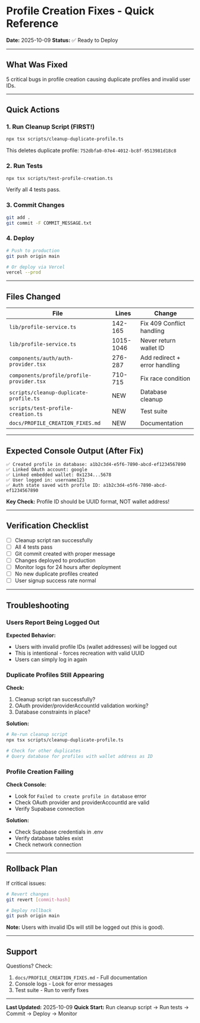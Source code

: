 # Profile Creation Fixes - Quick Reference

**Date:** 2025-10-09
**Status:** ✅ Ready to Deploy

---

## What Was Fixed

5 critical bugs in profile creation causing duplicate profiles and invalid user IDs.

---

## Quick Actions

### 1. Run Cleanup Script (FIRST!)

```bash
npx tsx scripts/cleanup-duplicate-profile.ts
```

This deletes duplicate profile: `752dbfa0-07e4-4012-bc8f-9513981d18c8`

### 2. Run Tests

```bash
npx tsx scripts/test-profile-creation.ts
```

Verify all 4 tests pass.

### 3. Commit Changes

```bash
git add .
git commit -F COMMIT_MESSAGE.txt
```

### 4. Deploy

```bash
# Push to production
git push origin main

# Or deploy via Vercel
vercel --prod
```

---

## Files Changed

| File | Lines | Change |
|------|-------|--------|
| `lib/profile-service.ts` | 142-165 | Fix 409 Conflict handling |
| `lib/profile-service.ts` | 1015-1046 | Never return wallet ID |
| `components/auth/auth-provider.tsx` | 276-287 | Add redirect + error handling |
| `components/profile/profile-provider.tsx` | 710-715 | Fix race condition |
| `scripts/cleanup-duplicate-profile.ts` | NEW | Database cleanup |
| `scripts/test-profile-creation.ts` | NEW | Test suite |
| `docs/PROFILE_CREATION_FIXES.md` | NEW | Documentation |

---

## Expected Console Output (After Fix)

```
✅ Created profile in database: a1b2c3d4-e5f6-7890-abcd-ef1234567890
✅ Linked OAuth account: google
✅ Linked embedded wallet: 0x1234...5678
✅ User logged in: username123
✅ Auth state saved with profile ID: a1b2c3d4-e5f6-7890-abcd-ef1234567890
```

**Key Check:** Profile ID should be UUID format, NOT wallet address!

---

## Verification Checklist

- [ ] Cleanup script ran successfully
- [ ] All 4 tests pass
- [ ] Git commit created with proper message
- [ ] Changes deployed to production
- [ ] Monitor logs for 24 hours after deployment
- [ ] No new duplicate profiles created
- [ ] User signup success rate normal

---

## Troubleshooting

### Users Report Being Logged Out

**Expected Behavior:**
- Users with invalid profile IDs (wallet addresses) will be logged out
- This is intentional - forces recreation with valid UUID
- Users can simply log in again

### Duplicate Profiles Still Appearing

**Check:**
1. Cleanup script ran successfully?
2. OAuth provider/providerAccountId validation working?
3. Database constraints in place?

**Solution:**
```bash
# Re-run cleanup script
npx tsx scripts/cleanup-duplicate-profile.ts

# Check for other duplicates
# Query database for profiles with wallet address as ID
```

### Profile Creation Failing

**Check Console:**
- Look for `Failed to create profile in database` error
- Check OAuth provider and providerAccountId are valid
- Verify Supabase connection

**Solution:**
- Check Supabase credentials in .env
- Verify database tables exist
- Check network connection

---

## Rollback Plan

If critical issues:

```bash
# Revert changes
git revert [commit-hash]

# Deploy rollback
git push origin main
```

**Note:** Users with invalid IDs will still be logged out (this is good).

---

## Support

Questions? Check:
1. `docs/PROFILE_CREATION_FIXES.md` - Full documentation
2. Console logs - Look for error messages
3. Test suite - Run to verify fixes

---

**Last Updated:** 2025-10-09
**Quick Start:** Run cleanup script → Run tests → Commit → Deploy → Monitor
